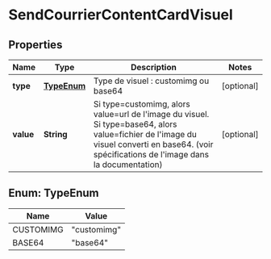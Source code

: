 # SendCourrierContentCardVisuel

## Properties
Name | Type | Description | Notes
------------ | ------------- | ------------- | -------------
**type** | [**TypeEnum**](#TypeEnum) | Type de visuel : customimg ou base64 |  [optional]
**value** | **String** | Si type&#x3D;customimg, alors value&#x3D;url de l&#x27;image du visuel. Si type&#x3D;base64, alors value&#x3D;fichier de l&#x27;image du visuel converti en base64.  (voir spécifications de l&#x27;image dans la documentation) |  [optional]

<a name="TypeEnum"></a>
## Enum: TypeEnum
Name | Value
---- | -----
CUSTOMIMG | &quot;customimg&quot;
BASE64 | &quot;base64&quot;
